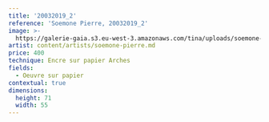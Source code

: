 ```yaml
---
title: '20032019_2'
reference: 'Soemone Pierre, 20032019_2'
image: >-
  https://galerie-gaia.s3.eu-west-3.amazonaws.com/tina/uploads/soemone-pierre/pierresoemone_20032019_2.jpg
artist: content/artists/soemone-pierre.md
price: 400
technique: Encre sur papier Arches
fields:
  - Oeuvre sur papier
contextual: true
dimensions:
  height: 71
  width: 55
---
```


